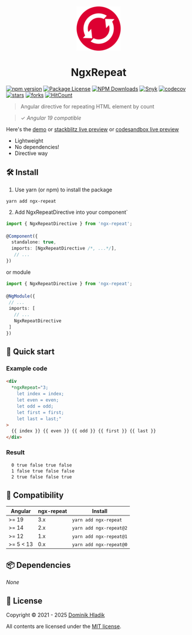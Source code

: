 <p align="center">
  <a href="https://github.com/Celtian/ngx-repeat" target="blank"><img src="assets/logo.svg?sanitize=true" alt="" width="120"></a>
  <h1 align="center">NgxRepeat</h1>
</p>

[![npm version](https://badge.fury.io/js/ngx-repeat.svg)](https://badge.fury.io/js/ngx-repeat)
[![Package License](https://img.shields.io/npm/l/ngx-repeat.svg)](https://www.npmjs.com/ngx-repeat)
[![NPM Downloads](https://img.shields.io/npm/dm/ngx-repeat.svg)](https://www.npmjs.com/ngx-repeat)
[![Snyk](https://snyk.io/advisor/npm-package/ngx-repeat/badge.svg)](https://snyk.io/advisor/npm-package/ngx-repeat)
[![codecov](https://codecov.io/gh/Celtian/ngx-repeat/branch/master/graph/badge.svg?token=1IRUKIKM0D)](https://codecov.io/gh/celtian/ngx-repeat/)
[![stars](https://badgen.net/github/stars/celtian/ngx-repeat)](https://github.com/celtian/ngx-repeat/)
[![forks](https://badgen.net/github/forks/celtian/ngx-repeat)](https://github.com/celtian/ngx-repeat/)
[![HitCount](http://hits.dwyl.com/celtian/ngx-repeat.svg)](http://hits.dwyl.com/celtian/ngx-repeat)

> Angular directive for repeating HTML element by count

> ✓ _Angular 19 compatible_

Here's the [demo](http://celtian.github.io/ngx-repeat/) or [stackblitz live preview](https://stackblitz.com/edit/ngx-repeat) or [codesandbox live preview](https://codesandbox.io/s/ngx-repeat-bew8f)

- Lightweight
- No dependencies!
- Directive way

## 🛠️ Install

1. Use yarn (or npm) to install the package

```terminal
yarn add ngx-repeat
```

2. Add NgxRepeatDirective into your component`

```typescript
import { NgxRepeatDirective } from 'ngx-repeat';

@Component({
  standalone: true,
  imports: [NgxRepeatDirective /*, ...*/],
   // ...
})
```

or module

```typescript
import { NgxRepeatDirective } from 'ngx-repeat';

@NgModule({
 // ...
 imports: [
   // ...
   NgxRepeatDirective
 ]
})
```

## 🚀 Quick start

### Example code

```html
<div
  *ngxRepeat="3; 
    let index = index;
    let even = even;
    let odd = odd;
    let first = first;
    let last = last;"
>
  {{ index }} {{ even }} {{ odd }} {{ first }} {{ last }}
</div>
```

### Result

```code
  0 true false true false
  1 false true false false
  2 true false false true
```

## 🔧 Compatibility

| Angular   | ngx-repeat | Install                 |
| --------- | ---------- | ----------------------- |
| >= 19     | 3.x        | `yarn add ngx-repeat`   |
| >= 14     | 2.x        | `yarn add ngx-repeat@2` |
| >= 12     | 1.x        | `yarn add ngx-repeat@1` |
| >= 5 < 13 | 0.x        | `yarn add ngx-repeat@0` |

## 📦 Dependencies

_None_

## 🪪 License

Copyright &copy; 2021 - 2025 [Dominik Hladik](https://github.com/Celtian)

All contents are licensed under the [MIT license].

[mit license]: LICENSE

